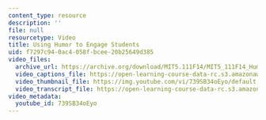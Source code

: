```yaml
---
content_type: resource
description: ''
file: null
resourcetype: Video
title: Using Humor to Engage Students
uid: f7297c94-0ac4-058f-bcee-20b25649d385
video_files:
  archive_url: https://archive.org/download/MIT5.111F14/MIT5_111F14_Humor_300k.mp4
  video_captions_file: https://open-learning-course-data-rc.s3.amazonaws.com/5-111sc-principles-of-chemical-science-fall-2014/f049459ac6bd593286f6caca1ef92602_739SB34oEyo.vtt
  video_thumbnail_file: https://img.youtube.com/vi/739SB34oEyo/default.jpg
  video_transcript_file: https://open-learning-course-data-rc.s3.amazonaws.com/5-111sc-principles-of-chemical-science-fall-2014/8ec90945e3ea285b258c9cd26d2783a5_739SB34oEyo.pdf
video_metadata:
  youtube_id: 739SB34oEyo
---
```

